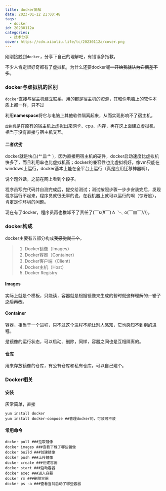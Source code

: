 ```yaml
---
title: docker简解
date: 2023-01-12 21:00:48
tags:
  - docker
id: 20230112a
categories:
  - 技术分享
cover: https://cdn.xiaoliu.life/tc/20230112a/cover.png
---
```


刚刚接触到<code>docker</code>，分享下自己的理解吧，有错误多指教。

不少人肯定很好奇都有了虚拟机，为什么还要docker呢~~一开始我就认为它俩差不多~~。

### docker与虚拟机的区别

<code>docker</code>直接与宿主机建立联系，用的都是宿主机的资源，其和你电脑上的软件本质上都一样，只不过

利用**namespace**将它与电脑上其他软件隔离起来，从而实现影响不了宿主机。

<code>虚拟机</code>是在原有的宿主机上虚拟出来网卡、cpu、内存，再在这上面建立虚拟机，相当于没有直接与宿主机交互。

#### 二者优劣

docker就是快凸(艹皿艹 )，因为直接用宿主机的硬件，docker启动速度比虚拟机快多了，而且利用率也比虚拟机高；docker的兼容性也比虚拟机好，像vm只能在windows上运行，docker基本上能在全平台上运行（真是应用迁移神器啊）。

说个题外话，之前在网上看到个段子。

程序员写完代码并自测完成后，提交给测试；测试按照步骤一步步安装完后，发现程序运行不起来，程序员就很无辜的说，在我机器上就可以运行的啊（惊讶脸），肯定是你环境的问题。

现在有了docker，程序员再也推卸不了责任了(￣ε(#￣)☆╰╮o(￣皿￣///)。

### docker构成

docker主要有五部分构成~~我感觉就三个~~。

> 1. Docker镜像（Images）
> 2. Docker容器（Container）
> 3. Docker客户端（Client）
> 4. Docker主机（Host）
> 5. Docker Registry

#### Images

实际上就是个模板，只能读，容器就是根据镜像来生成的~~暂时就这样理解的，错了之后再改~~。

#### Container

容器，相当于一个进程，只不过这个进程不能让别人感知，它也感知不到别的进程。

是镜像的运行状态，可以启动、删除，同样，容器之间也是互相隔离的。

#### 仓库

用来存放镜像的仓库，有公有仓库和私有仓库，可以自己建个。

### Docker相关

#### 安装

灰常简单，直接

```shell
yum install docker
yum install docker-compose ##管理docker的，可装可不装
```

#### 常用命令

```shell
docker pull ###拉取镜像
docker images ###查看下载了哪些镜像
docker build ###创建镜像
docker push ###上传镜像
docker create ###创建容器
docker start ###启动容器
docker exec ###进入容器
docker rm ###删除容器
docker ps -a ###查看当前启动了哪些容器
```

